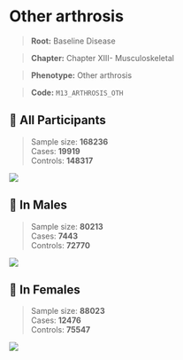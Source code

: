 # Other arthrosis

> **Root:** Baseline Disease  

> **Chapter:** Chapter XIII- Musculoskeletal  

> **Phenotype:** Other arthrosis  

> **Code:** `M13_ARTHROSIS_OTH`

## 🧪 All Participants  
> Sample size: **168236**  
> Cases: **19919**  
> Controls: **148317**
<img src="/Disease/Figures/ALL/Incidence/M13_ARTHROSIS_OTH.png"/>
<CsvTable src="/Disease_Data/ALL/Incidence/COX_M13_ARTHROSIS_OTH.csv" label="🔍 View full results" />

## 👨 In Males  
> Sample size: **80213**  
> Cases: **7443**  
> Controls: **72770**
<img src="/Disease/Figures/Male/Incidence/M13_ARTHROSIS_OTH.png"/>
<CsvTable src="/Disease_Data/Male/Incidence/COX_M13_ARTHROSIS_OTH.csv" label="🔍 View full results" />

## 👩 In Females  
> Sample size: **88023**  
> Cases: **12476**  
> Controls: **75547**
<img src="/Disease/Figures/Female/Incidence/M13_ARTHROSIS_OTH.png"/>
<CsvTable src="/Disease_Data/Female/Incidence/COX_M13_ARTHROSIS_OTH.csv" label="🔍 View full results" />
